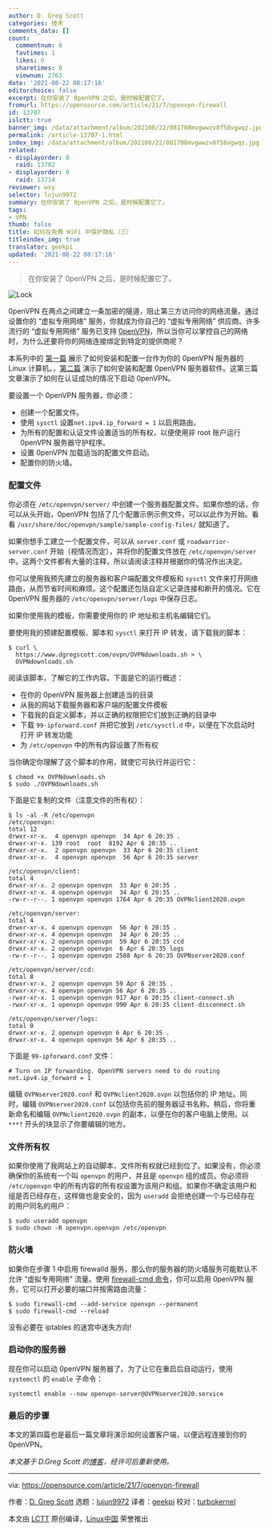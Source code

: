 ```yaml
---
author: D. Greg Scott
categories: 技术
comments_data: []
count:
  commentnum: 0
  favtimes: 1
  likes: 0
  sharetimes: 0
  viewnum: 2763
date: '2021-08-22 08:17:16'
editorchoice: false
excerpt: 在你安装了 0penVPN 之后，是时候配置它了。
fromurl: https://opensource.com/article/21/7/openvpn-firewall
id: 13707
islctt: true
banner_img: /data/attachment/album/202108/22/081708mvgwwzv8f58vgwqz.jpg
permalink: /article-13707-1.html
index_img: /data/attachment/album/202108/22/081708mvgwwzv8f58vgwqz.jpg.thumb.jpg
related:
- displayorder: 0
  raid: 13702
- displayorder: 0
  raid: 13714
reviewer: wxy
selector: lujun9972
summary: 在你安装了 0penVPN 之后，是时候配置它了。
tags:
- VPN
thumb: false
title: 如何在免费 WiFi 中保护隐私（三）
titleindex_img: true
translator: geekpi
updated: '2021-08-22 08:17:16'
---
```



> 
> 在你安装了 0penVPN 之后，是时候配置它了。
> 
> 
> 


![](/data/attachment/album/202108/22/081708mvgwwzv8f58vgwqz.jpg "Lock")


0penVPN 在两点之间建立一条加密的隧道，阻止第三方访问你的网络流量。通过设置你的 “虚拟专用网络” 服务，你就成为你自己的 “虚拟专用网络” 供应商。许多流行的 “虚拟专用网络” 服务已支持 [0penVPN](https://openvpn.net/)，所以当你可以掌控自己的网络时，为什么还要将你的网络连接绑定到特定的提供商呢？


本系列中的 [第一篇](/article-13680-1.html) 展示了如何安装和配置一台作为你的 0penVPN 服务器的 Linux 计算机。，[第二篇](/article-13702-1.html) 演示了如何安装和配置 0penVPN 服务器软件。这第三篇文章演示了如何在认证成功的情况下启动 0penVPN。


要设置一个 0penVPN 服务器，你必须：


* 创建一个配置文件。
* 使用 `sysctl` 设置`net.ipv4.ip_forward = 1` 以启用路由。
* 为所有的配置和认证文件设置适当的所有权，以便使用非 root 账户运行 0penVPN 服务器守护程序。
* 设置 0penVPN 加载适当的配置文件启动。
* 配置你的防火墙。


### 配置文件


你必须在 `/etc/openvpn/server/` 中创建一个服务器配置文件。如果你想的话，你可以从头开始，0penVPN 包括了几个配置示例示例文件，可以以此作为开始。看看 `/usr/share/doc/openvpn/sample/sample-config-files/` 就知道了。


如果你想手工建立一个配置文件，可以从 `server.conf` 或 `roadwarrior-server.conf` 开始（视情况而定），并将你的配置文件放在 `/etc/openvpn/server` 中。这两个文件都有大量的注释，所以请阅读注释并根据你的情况作出决定。


你可以使用我预先建立的服务器和客户端配置文件模板和 `sysctl` 文件来打开网络路由，从而节省时间和麻烦。这个配置还包括自定义记录连接和断开的情况。它在 0penVPN 服务器的 `/etc/openvpn/server/logs` 中保存日志。


如果你使用我的模板，你需要使用你的 IP 地址和主机名编辑它们。


要使用我的预建配置模板、脚本和 `sysctl` 来打开 IP 转发，请下载我的脚本：



```
$ curl \
  https://www.dgregscott.com/ovpn/OVPNdownloads.sh > \
  OVPNdownloads.sh

```

阅读该脚本，了解它的工作内容。下面是它的运行概述：


* 在你的 0penVPN 服务器上创建适当的目录
* 从我的网站下载服务器和客户端的配置文件模板
* 下载我的自定义脚本，并以正确的权限把它们放到正确的目录中
* 下载 `99-ipforward.conf` 并把它放到 `/etc/sysctl.d` 中，以便在下次启动时打开 IP 转发功能
* 为 `/etc/openvpn` 中的所有内容设置了所有权


当你确定你理解了这个脚本的作用，就使它可执行并运行它：



```
$ chmod +x OVPNdownloads.sh
$ sudo ./OVPNdownloads.sh

```

下面是它复制的文件（注意文件的所有权）：



```
$ ls -al -R /etc/openvpn
/etc/openvpn:
total 12
drwxr-xr-x.  4 openvpn openvpn  34 Apr 6 20:35 .
drwxr-xr-x. 139 root  root  8192 Apr 6 20:35 ..
drwxr-xr-x.  2 openvpn openvpn  33 Apr 6 20:35 client
drwxr-xr-x.  4 openvpn openvpn  56 Apr 6 20:35 server

/etc/openvpn/client:
total 4
drwxr-xr-x. 2 openvpn openvpn  33 Apr 6 20:35 .
drwxr-xr-x. 4 openvpn openvpn  34 Apr 6 20:35 ..
-rw-r--r--. 1 openvpn openvpn 1764 Apr 6 20:35 OVPNclient2020.ovpn

/etc/openvpn/server:
total 4
drwxr-xr-x. 4 openvpn openvpn  56 Apr 6 20:35 .
drwxr-xr-x. 4 openvpn openvpn  34 Apr 6 20:35 ..
drwxr-xr-x. 2 openvpn openvpn  59 Apr 6 20:35 ccd
drwxr-xr-x. 2 openvpn openvpn  6 Apr 6 20:35 logs
-rw-r--r--. 1 openvpn openvpn 2588 Apr 6 20:35 OVPNserver2020.conf

/etc/openvpn/server/ccd:
total 8
drwxr-xr-x. 2 openvpn openvpn 59 Apr 6 20:35 .
drwxr-xr-x. 4 openvpn openvpn 56 Apr 6 20:35 ..
-rwxr-xr-x. 1 openvpn openvpn 917 Apr 6 20:35 client-connect.sh
-rwxr-xr-x. 1 openvpn openvpn 990 Apr 6 20:35 client-disconnect.sh

/etc/openvpn/server/logs:
total 0
drwxr-xr-x. 2 openvpn openvpn 6 Apr 6 20:35 .
drwxr-xr-x. 4 openvpn openvpn 56 Apr 6 20:35 ..

```

下面是 `99-ipforward.conf` 文件：



```
# Turn on IP forwarding. OpenVPN servers need to do routing
net.ipv4.ip_forward = 1

```

编辑 `OVPNserver2020.conf` 和 `OVPNclient2020.ovpn` 以包括你的 IP 地址。同时，编辑 `OVPNserver2020.conf` 以包括你先前的服务器证书名称。稍后，你将重新命名和编辑 `OVPNclient2020.ovpn` 的副本，以便在你的客户电脑上使用。以 `***?` 开头的块显示了你要编辑的地方。


### 文件所有权


如果你使用了我网站上的自动脚本，文件所有权就已经到位了。如果没有，你必须确保你的系统有一个叫 `openvpn` 的用户，并且是 `openvpn` 组的成员。你必须将 `/etc/openvpn` 中的所有内容的所有权设置为该用户和组。如果你不确定该用户和组是否已经存在，这样做也是安全的，因为 `useradd` 会拒绝创建一个与已经存在的用户同名的用户：



```
$ sudo useradd openvpn
$ sudo chown -R openvpn.openvpn /etc/openvpn

```

### 防火墙


如果你在步骤 1 中启用 firewalld 服务，那么你的服务器的防火墙服务可能默认不允许 “虚拟专用网络” 流量。使用 [firewall-cmd 命令](https://www.redhat.com/sysadmin/secure-linux-network-firewall-cmd)，你可以启用 0penVPN 服务，它可以打开必要的端口并按需路由流量：



```
$ sudo firewall-cmd --add-service openvpn --permanent
$ sudo firewall-cmd --reload

```

没有必要在 iptables 的迷宫中迷失方向!


### 启动你的服务器


现在你可以启动 0penVPN 服务器了。为了让它在重启后自动运行，使用 `systemctl` 的 `enable` 子命令：



```
systemctl enable --now openvpn-server@OVPNserver2020.service

```

### 最后的步骤


本文的第四篇也是最后一篇文章将演示如何设置客户端，以便远程连接到你的 0penVPN。


*本文基于 D.Greg Scott 的[博客](https://www.dgregscott.com/how-to-build-a-vpn-in-four-easy-steps-without-spending-one-penny/)，经许可后重新使用。*




---


via: <https://opensource.com/article/21/7/openvpn-firewall>


作者：[D. Greg Scott](https://opensource.com/users/greg-scott) 选题：[lujun9972](https://github.com/lujun9972) 译者：[geekpi](https://github.com/geekpi) 校对：[turbokernel](https://github.com/turbokernel)


本文由 [LCTT](https://github.com/LCTT/TranslateProject) 原创编译，[Linux中国](https://linux.cn/) 荣誉推出